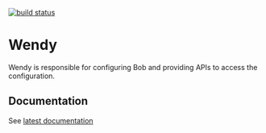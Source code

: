 [![build status][1]][2]

[1]: https://ci.appveyor.com/api/projects/status/github/unic/bob-wendy?svg=true
[2]: https://ci.appveyor.com/project/team-unic/bob-wendy


# Wendy

Wendy is responsible for configuring Bob and providing APIs to access the configuration.

## Documentation

See [latest documentation](https://unic.github.io/bob-wendy)
